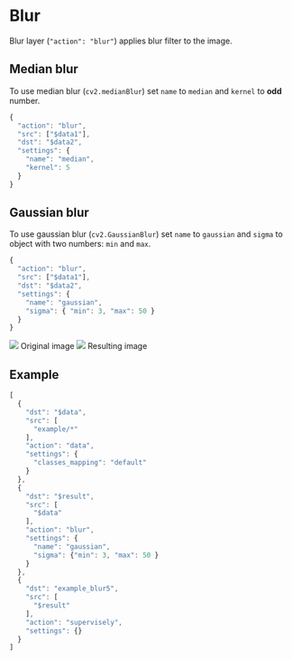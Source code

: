 # Blur

Blur layer \(`"action": "blur"`\) applies blur filter to the image.

## Median blur

To use median blur \(`cv2.medianBlur`\) set `name` to `median` and `kernel` to **odd** number.

```javascript
{
  "action": "blur",
  "src": ["$data1"],
  "dst": "$data2",
  "settings": {
    "name": "median",
    "kernel": 5
  }
}
```

## Gaussian blur

To use gaussian blur \(`cv2.GaussianBlur`\) set `name` to `gaussian` and `sigma` to object with two numbers: `min` and `max`.

```javascript
{
  "action": "blur",
  "src": ["$data1"],
  "dst": "$data2",
  "settings": {
    "name": "gaussian",
    "sigma": { "min": 3, "max": 50 }
  }
}
```

 ![](../../../.gitbook/assets/input%20%281%29.jpg) Original image ![](../../../.gitbook/assets/output%20%284%29.jpg) Resulting image

## Example

```javascript
[
  {
    "dst": "$data",
    "src": [
      "example/*"
    ],
    "action": "data",
    "settings": {
      "classes_mapping": "default"
    }
  },
  {
    "dst": "$result",
    "src": [
      "$data"
    ],
    "action": "blur",
    "settings": {
      "name": "gaussian",
      "sigma": {"min": 3, "max": 50 }
    }
  },
  {
    "dst": "example_blur5",
    "src": [
      "$result"
    ],
    "action": "supervisely",
    "settings": {}
  }
]
```

